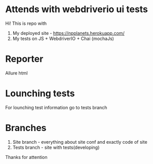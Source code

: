 # Attends with webdriverio ui tests
Hi! This is repo with 
1. My deployed site  - https://npplanets.herokuapp.com/
2. My tests on JS + WebdriverIO + Chai (mochaJs)

# Reporter 
Allure html


# Lounching tests 
For lounching test information go to tests branch

# Branches
1. Site branch - everything about site conf and exactly code of site 
2. Tests branch - site with tests(developing)

Thanks for attention 
